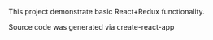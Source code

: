 This project demonstrate basic React+Redux functionality.

Source code was generated via create-react-app